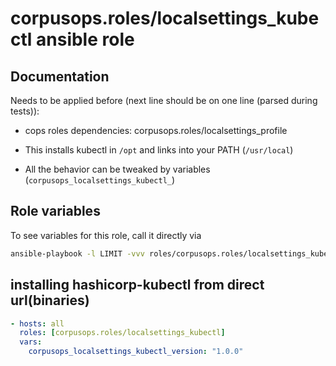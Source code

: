 # corpusops.roles/localsettings_kubectl ansible role
## Documentation
Needs to be applied before (next line should be on one line (parsed during tests)):
- cops roles dependencies: corpusops.roles/localsettings_profile

- This installs kubectl in `/opt` and links into your PATH (`/usr/local`)
- All the behavior can be tweaked by variables (`corpusops_localsettings_kubectl_`)

## Role variables
To see variables for this role, call it directly via
```bash
ansible-playbook -l LIMIT -vvv roles/corpusops.roles/localsettings_kubectl_vars/role.yml
```

## installing hashicorp-kubectl from direct url(binaries)
```yaml
- hosts: all
  roles: [corpusops.roles/localsettings_kubectl]
  vars:
    corpusops_localsettings_kubectl_version: "1.0.0"
```
